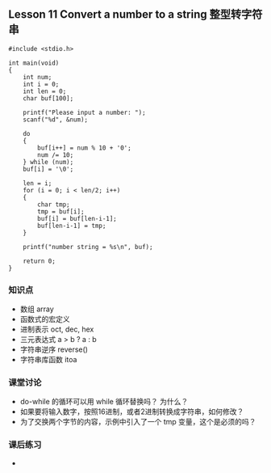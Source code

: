 ## Lesson 11 Convert a number to a string 整型转字符串
	#include <stdio.h>

	int main(void)
	{	
		int num;
		int i = 0;
		int len = 0;
		char buf[100];
		
		printf("Please input a number: ");
		scanf("%d", &num);
		
		do 
		{
			buf[i++] = num % 10 + '0';
			num /= 10;		
		} while (num);
		buf[i] = '\0';
		
		len = i;
		for (i = 0; i < len/2; i++)
		{
			char tmp;
			tmp = buf[i];
			buf[i] = buf[len-i-1];
			buf[len-i-1] = tmp;
		}
		
		printf("number string = %s\n", buf);
		
		return 0;	
	}

### 知识点
* 数组 array
* 函数式的宏定义
* 进制表示 oct, dec, hex
* 三元表达式 a > b ? a : b
* 字符串逆序 reverse()
* 字符串库函数 itoa 
	
### 课堂讨论
* do-while 的循环可以用 while 循环替换吗？ 为什么？
* 如果要将输入数字，按照16进制，或者2进制转换成字符串，如何修改？
* 为了交换两个字节的内容，示例中引入了一个 tmp 变量，这个是必须的吗？


### 课后练习
* 